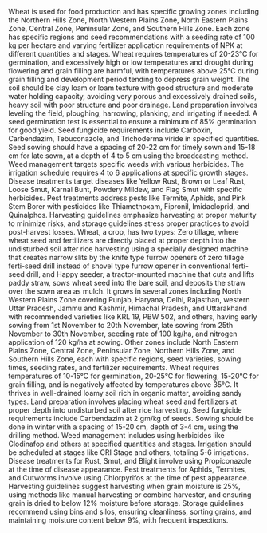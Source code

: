Wheat is used for food production and has specific growing zones including the Northern Hills Zone, North Western Plains Zone, North Eastern Plains Zone, Central Zone, Peninsular Zone, and Southern Hills Zone. Each zone has specific regions and seed recommendations with a seeding rate of 100 kg per hectare and varying fertilizer application requirements of NPK at different quantities and stages. Wheat requires temperatures of 20-23°C for germination, and excessively high or low temperatures and drought during flowering and grain filling are harmful, with temperatures above 25°C during grain filling and development period tending to depress grain weight. The soil should be clay loam or loam texture with good structure and moderate water holding capacity, avoiding very porous and excessively drained soils, heavy soil with poor structure and poor drainage. Land preparation involves leveling the field, ploughing, harrowing, planking, and irrigating if needed. A seed germination test is essential to ensure a minimum of 85% germination for good yield. Seed fungicide requirements include Carboxin, Carbendazim, Tebuconazole, and Trichoderma viride in specified quantities. Seed sowing should have a spacing of 20-22 cm for timely sown and 15-18 cm for late sown, at a depth of 4 to 5 cm using the broadcasting method. Weed management targets specific weeds with various herbicides. The irrigation schedule requires 4 to 6 applications at specific growth stages. Disease treatments target diseases like Yellow Rust, Brown or Leaf Rust, Loose Smut, Karnal Bunt, Powdery Mildew, and Flag Smut with specific herbicides. Pest treatments address pests like Termite, Aphids, and Pink Stem Borer with pesticides like Thiamethoxam, Fipronil, Imidacloprid, and Quinalphos. Harvesting guidelines emphasize harvesting at proper maturity to minimize risks, and storage guidelines stress proper practices to avoid post-harvest losses.
Wheat, a crop, has two types: Zero tillage, where wheat seed and fertilizers are directly placed at proper depth into the undisturbed soil after rice harvesting using a specially designed machine that creates narrow slits by the knife type furrow openers of zero tillage ferti-seed drill instead of shovel type furrow opener in conventional ferti-seed drill, and Happy seeder, a tractor-mounted machine that cuts and lifts paddy straw, sows wheat seed into the bare soil, and deposits the straw over the sown area as mulch. It grows in several zones including North Western Plains Zone covering Punjab, Haryana, Delhi, Rajasthan, western Uttar Pradesh, Jammu and Kashmir, Himachal Pradesh, and Uttarakhand with recommended varieties like KRL 19, PBW 502, and others, having early sowing from 1st November to 20th November, late sowing from 25th November to 30th November, seeding rate of 100 kg/ha, and nitrogen application of 120 kg/ha at sowing. Other zones include North Eastern Plains Zone, Central Zone, Peninsular Zone, Northern Hills Zone, and Southern Hills Zone, each with specific regions, seed varieties, sowing times, seeding rates, and fertilizer requirements. Wheat requires temperatures of 10-15°C for germination, 20-25°C for flowering, 15-20°C for grain filling, and is negatively affected by temperatures above 35°C. It thrives in well-drained loamy soil rich in organic matter, avoiding sandy types. Land preparation involves placing wheat seed and fertilizers at proper depth into undisturbed soil after rice harvesting. Seed fungicide requirements include Carbendazim at 2 gm/kg of seeds. Sowing should be done in winter with a spacing of 15-20 cm, depth of 3-4 cm, using the drilling method. Weed management includes using herbicides like Clodinafop and others at specified quantities and stages. Irrigation should be scheduled at stages like CRI Stage and others, totaling 5-6 irrigations. Disease treatments for Rust, Smut, and Blight involve using Propiconazole at the time of disease appearance. Pest treatments for Aphids, Termites, and Cutworms involve using Chlorpyrifos at the time of pest appearance. Harvesting guidelines suggest harvesting when grain moisture is 25%, using methods like manual harvesting or combine harvester, and ensuring grain is dried to below 12% moisture before storage. Storage guidelines recommend using bins and silos, ensuring cleanliness, sorting grains, and maintaining moisture content below 9%, with frequent inspections.